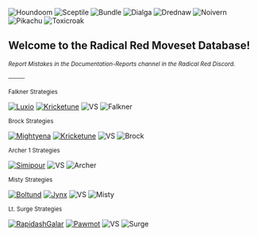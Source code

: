 ![Houndoom](https://i.ibb.co/G5VcKdJ/download.png) ![Sceptile](https://i.ibb.co/8dKTmfq/download-1.png) ![Bundle](https://i.ibb.co/XJtJ8xs/download.png) ![Dialga](https://i.ibb.co/dtgsyvv/dialga.png) ![Drednaw](https://i.ibb.co/0VRXbqw/drednaw.png) ![Noivern](https://i.ibb.co/hHyQd5B/noivern.png) ![Pikachu](https://i.ibb.co/Jt3TJ05/pikachu.png) ![Toxicroak](https://i.ibb.co/xMRT3T7/toxicroak.png)
## Welcome to the Radical Red Moveset Database!
<sup>_Report Mistakes in the Documentation-Reports channel in the Radical Red Discord._<sup>

<sup>────<sup>

<sup>Falkner Strategies<sup>

[![Luxio](https://i.ibb.co/XYYkSvk/luxio.png)](https://darkbooker-github-io.vercel.app/79/) [![Kricketune](https://i.ibb.co/rMWWDns/kricketune.png)](https://darkbooker-github-io.vercel.app/76/) ![VS](https://i.ibb.co/7QqRcy1/VS-Sprite.png) ![Falkner](https://i.ibb.co/hmgbhxg/falkner.png) 

<sup>Brock Strategies<sup>

[![Mightyena](https://i.ibb.co/9HPByRh/mightyena.png)](https://darkbooker-github-io.vercel.app/80/) [![Kricketune](https://i.ibb.co/rMWWDns/kricketune.png)](https://darkbooker-github-io.vercel.app/76/) ![VS](https://i.ibb.co/7QqRcy1/VS-Sprite.png) ![Brock](https://i.ibb.co/k4Mw9cn/brock.png) 

<sup>Archer 1 Strategies<sup>

[![Simipour](https://i.ibb.co/k154QRB/simipour.png)](https://darkbooker-github-io.vercel.app/81/) ![VS](https://i.ibb.co/7QqRcy1/VS-Sprite.png) ![Archer](https://i.ibb.co/ykjJWmW/archer.png) 

<sup>Misty Strategies<sup>

[![Boltund](https://i.ibb.co/Lv7tk2D/boltund.png)](https://darkbooker-github-io.vercel.app/82/) [![Jynx](https://i.ibb.co/bQvx7HD/jynx.png)](https://darkbooker-github-io.vercel.app/83/) ![VS](https://i.ibb.co/7QqRcy1/VS-Sprite.png) ![Misty](https://i.ibb.co/0FsGbRY/misty.png) 

<sup>Lt. Surge Strategies<sup>

[![RapidashGalar](https://i.ibb.co/Sy1pPG0/rapidash-Galar.png)](https://darkbooker-github-io.vercel.app/88/) [![Pawmot](https://i.ibb.co/ynW8ZwW/pawmot.png)](https://darkbooker-github-io.vercel.app/87/) ![VS](https://i.ibb.co/7QqRcy1/VS-Sprite.png) ![Surge](https://i.ibb.co/s1Km4n9/surge.png) 
